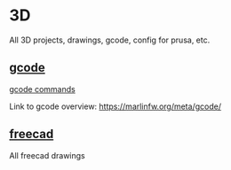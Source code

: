 # 3D

All 3D projects, drawings, gcode, config for prusa, etc.

## [gcode](./gcode/)


[gcode commands](./gcode/GCODE.md)

Link to gcode overview: https://marlinfw.org/meta/gcode/



## [freecad](./freecad/)

All freecad drawings
